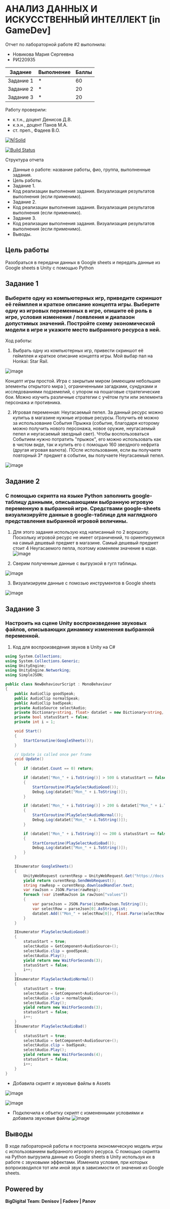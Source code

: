 # АНАЛИЗ ДАННЫХ И ИСКУССТВЕННЫЙ ИНТЕЛЛЕКТ [in GameDev]
Отчет по лабораторной работе #2 выполнила:
- Новикова Мария Сергеевна
- РИ220935

| Задание | Выполнение | Баллы |
| ------ | ------ | ------ |
| Задание 1 | * | 60 |
| Задание 2 | * | 20 |
| Задание 3 | * | 20 |

Работу проверили:
- к.т.н., доцент Денисов Д.В.
- к.э.н., доцент Панов М.А.
- ст. преп., Фадеев В.О.

[![N|Solid](https://cldup.com/dTxpPi9lDf.thumb.png)](https://nodesource.com/products/nsolid)

[![Build Status](https://travis-ci.org/joemccann/dillinger.svg?branch=master)](https://travis-ci.org/joemccann/dillinger)

Структура отчета

- Данные о работе: название работы, фио, группа, выполненные задания.
- Цель работы.
- Задание 1.
- Код реализации выполнения задания. Визуализация результатов выполнения (если применимо).
- Задание 2.
- Код реализации выполнения задания. Визуализация результатов выполнения (если применимо).
- Задание 3.
- Код реализации выполнения задания. Визуализация результатов выполнения (если применимо).
- Выводы.

## Цель работы
Разобраться в передачи данных в Google sheets и передать данные из Google sheets в Unity с помощью Python

## Задание 1
### Выберите одну из компьютерных игр, приведите скриншот её геймплея и краткое описание концепта игры. Выберите одну из игровых переменных в игре, опишите её роль в игре, условия изменения / появления и диапазон допустимых значений. Постройте схему экономической модели в игре и укажите место выбранного ресурса в ней.

Ход работы: 

1. Выбрать одну из компьютерных игр, привести скриншот её геймплея и краткое описание концепта игры.
    Мой выбар пал на Honkai: Star Rail. 

![image](https://github.com/kofuru/readme/assets/127126154/ef7fa948-0f74-4fb3-9ef8-f4f57e4744b1)

Концепт игры простой. Игра с закрытым миром (имеющим небольшие элементы открытого мира ), ограниченными загадками, сундуками и исследованиями подземелий, с упором на пошаговые стратегические бои. Можно изучить различные стратегии с учётом пути или эелемента персонажа и противника.

2. Игровая переменная: Неугасаемый пепел. За данный ресурс можно купитьь в магазине нужные игровые ресурсы. Получить её можно за использование События Прыжка (событие, благодаря которому можно получить нового персонажа, новое оружие, неугасаемый пепел и неугасаемый звездный свет). Чтобы воспользоваться Событием нужно потратить "прыжок", его можно использовать как в чистом виде, так и купить его с помощью 160 звездного нефрита (другая игровая валюта). ПОсле использования, если вы получаете повторный 3* предмет в событии, вы получаете Неугасаемый пепел.  
    
![image](https://github.com/kofuru/readme/assets/127126154/8ea8714c-b5cc-4e3b-a03a-8efdfdeceb11)


## Задание 2
### С помощью скрипта на языке Python заполнить google-таблицу данными, описывающими выбранную игровую переменную в выбранной игре. Средствами google-sheets визуализируйте данные в google-таблице для наглядного представления выбранной игровой величины.

1. Для этого задания использую код написанный по 2 воркшопу. Поскольку игровой ресурс не имеет ограничений, то ориентируемся на самый дешевый предмет в магазине. Самый дешевый предмет стоит 4 Неугасаемого пепла, поэтому изменяем значение в коде. 
![image](https://github.com/kofuru/readme/assets/127126154/e3c512c8-b652-4d71-82cf-ff2552b17010)

2. Сверим полученные данные с выгрузкой в гугл таблицы.

![image](https://github.com/kofuru/readme/assets/127126154/66519a43-0fe0-44b9-b542-882b7ad655ae)

3. Визуализируем данные с помозью инструментов в Google sheets

![image](https://github.com/kofuru/readme/assets/127126154/b9b09dd0-0125-4870-9b10-a4a949ea61b2)

## Задание 3
### Настроить на сцене Unity воспроизведение звуковых файлов, описывающих динамику изменения выбранной переменной. 
1. Код для воспроизведения звуков в Unity на C#
```C#
using System.Collections;
using System.Collections.Generic;
using UnityEngine;
using UnityEngine.Networking;
using SimpleJSON;

public class NewBehaviourScript : MonoBehaviour
{
    public AudioClip goodSpeak;
    public AudioClip normalSpeak;
    public AudioClip badSpeak;
    private AudioSource selectAudio;
    private Dictionary<string, float> dataSet = new Dictionary<string, float>();
    private bool statusStart = false;
    private int i = 1;

    void Start()
    {
        StartCoroutine(GoogleSheets());
    }

    // Update is called once per frame
    void Update()
    {
        if (dataSet.Count == 0) return;

        if (dataSet["Mon_" + i.ToString()] > 500 & statusStart == false & i != dataSet.Count)
        {
            StartCoroutine(PlaySelectAudioGood());
            Debug.Log(dataSet["Mon_" + i.ToString()]);
        }

        if (dataSet["Mon_" + i.ToString()] > 200 & dataSet["Mon_" + i.ToString()] < 500 & statusStart == false & i != dataSet.Count)
        {
            StartCoroutine(PlaySelectAudioNormal());
            Debug.Log(dataSet["Mon_" + i.ToString()]);
        }

        if (dataSet["Mon_" + i.ToString()] <= 200 & statusStart == false & i != dataSet.Count)
        {
            StartCoroutine(PlaySelectAudioBad());
            Debug.Log(dataSet["Mon_" + i.ToString()]);
        }
    }

    IEnumerator GoogleSheets()
    {
        UnityWebRequest curentResp = UnityWebRequest.Get("https://docs.google.com/spreadsheets/d/1TmAMoCoYAgXTeppaX8ySkNvZ16edTFRV_rwBgNYcEKM/edit?usp=sharing");
        yield return curentResp.SendWebRequest();
        string rawResp = curentResp.downloadHandler.text;
        var rawJson = JSON.Parse(rawResp);
        foreach (var itemRawJson in rawJson["values"])
        {
            var parseJson = JSON.Parse(itemRawJson.ToString());
            var selectRow = parseJson[0].AsStringList;
            dataSet.Add(("Mon_" + selectRow[0]), float.Parse(selectRow[2]));
        }
    }

    IEnumerator PlaySelectAudioGood()
    {
        statusStart = true;
        selectAudio = GetComponent<AudioSource>();
        selectAudio.clip = goodSpeak;
        selectAudio.Play();
        yield return new WaitForSeconds(3);
        statusStart = false;
        i++;
    }
    IEnumerator PlaySelectAudioNormal()
    {
        statusStart = true;
        selectAudio = GetComponent<AudioSource>();
        selectAudio.clip = normalSpeak;
        selectAudio.Play();
        yield return new WaitForSeconds(3);
        statusStart = false;
        i++;
    }
    IEnumerator PlaySelectAudioBad()
    {
        statusStart = true;
        selectAudio = GetComponent<AudioSource>();
        selectAudio.clip = badSpeak;
        selectAudio.Play();
        yield return new WaitForSeconds(4);
        statusStart = false;
        i++;
    }
}
```

- Добавила скрипт и звуковые файлы в Assets 

![image](https://github.com/kofuru/readme/assets/127126154/62703d2d-6e0d-47b3-b5a0-b7e6ee4f53cc)

![image](https://github.com/kofuru/readme/assets/127126154/f82d2548-679f-4040-9d78-952d4c4fc3a1)


- Подключила к объетку скрипт с измененными условиями и добавила звуковые файлы 
![image](https://github.com/kofuru/readme/assets/127126154/f61f05d3-2742-4f57-8476-1d1aa730b8ab)

## Выводы

В ходе лабораторной работы я построила экономическую модель игры с использованием выбранного игрового ресурса. С помощью скрипта на Python выгрузила данные из Google sheets в Unity используя их в работе с звуковыми эффектами. Изменила условия, при которых вопроизводился тот или иной звук в зависимости от значения из Google sheets. 
## Powered by

**BigDigital Team: Denisov | Fadeev | Panov**

